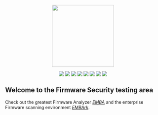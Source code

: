 <p align="center">
  <img src="https://github.com/e-m-b-a/emba/helpers/emba.svg" width="200"/>
</p>
<p align="center">
  <a href="https://github.com/koalaman/shellcheck"><img src="https://github.com/e-m-b-a/emba/workflows/ShellCheck/badge.svg?branch=master" /></a>
  <a href="https://www.gnu.org/software/bash/"><img src="https://img.shields.io/badge/Made%20with-Bash-1f425f.svg" /></a>
  <a href="https://github.com/e-m-b-a/emba/blob/master/LICENSE"><img src="https://img.shields.io/github/license/e-m-b-a/emba?label=License"></a>
  <a href="https://github.com/e-m-b-a/emba/graphs/contributors"><img src="https://img.shields.io/github/contributors/e-m-b-a/emba?color=9ea"></a>
  <a href="https://github.com/e-m-b-a/emba/stargazers"><img src="https://img.shields.io/github/stars/e-m-b-a/emba?label=Stars"></a>
  <a href="https://github.com/e-m-b-a/emba/network/members"><img src="https://img.shields.io/github/forks/e-m-b-a/emba?label=Forks"></a>
  <a href="https://hub.docker.com/r/embeddedanalyzer/emba"><img src="https://img.shields.io/docker/pulls/embeddedanalyzer/emba"></a>
  <a href="https://twitter.com/intent/tweet?text=Check%20out%20EMBA%20-%20The%20Firmware%20security%20scanner!%20https://github.com/e-m-b-a/emba"><img src="https://img.shields.io/twitter/url.svg?style=social&url=https%3A%2F%2Fgithub.com%2Fe-m-b-a%2Femba"></a>
</p>

## Welcome to the Firmware Security testing area

Check out the greatest Firmware Analyzer [*EMBA*](https://github.com/e-m-b-a/emba) and the enterprise Firmware scanning environment [*EMBArk*](https://github.com/e-m-b-a/embark).
